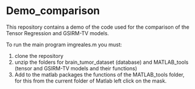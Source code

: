 # Demo_comparison
This repository contains a demo of the code used for the comparison of the Tensor Regression and GSIRM-TV models.


To run the main program imgreales.m you must:

1. clone the repository
2. unzip the folders for brain_tumor_dataset (database) and MATLAB_tools (tensor and GSIRM-TV models and their functions)
3. Add to the matlab packages the functions of the MATLAB_tools folder, for this from the current folder of Matlab left click on the mask.
